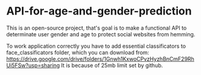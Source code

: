 # API-for-age-and-gender-prediction
This is an open-source project, that's goal is to make a functional API to determinate user gender and age to protect social websites from hemming.


To work application correctly you have to add essential classificators to face_classificators folder, which you can download from: 
https://drive.google.com/drive/folders/1Gnwh1KxwoCPvzHyzhBnCmF29RhUi5FSw?usp=sharing 
It is because of 25mb limit set by github.
